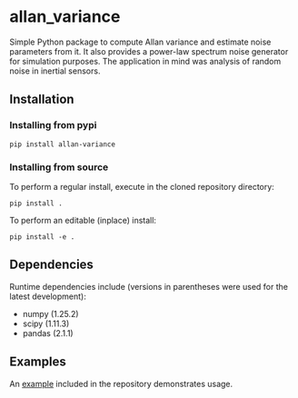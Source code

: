 # allan_variance

Simple Python package to compute Allan variance and estimate noise parameters from it.
It also provides a power-law spectrum noise generator for simulation purposes.
The application in mind was analysis of random noise in inertial sensors.

## Installation

### Installing from pypi

```shell
pip install allan-variance
```

### Installing from source

To perform a regular install, execute in the cloned repository directory: 
```shell
pip install .
```
To perform an editable (inplace) install:
```shell
pip install -e .
```

## Dependencies

Runtime dependencies include (versions in parentheses were used for the latest development):

* numpy (1.25.2)
* scipy (1.11.3)
* pandas (2.1.1)

## Examples

An [example](https://github.com/nmayorov/allan-variance/blob/master/example.ipynb) included in 
the repository demonstrates usage.
